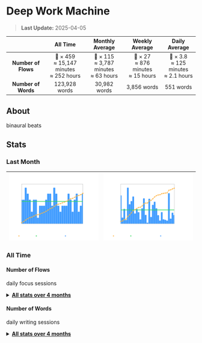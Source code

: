 # Deep Work Machine

> **Last Update:** 2025-04-05  

<div align="center">

|         | All Time | Monthly Average | Weekly Average | Daily Average |
| :---: | :---: | :---: | :---: | :---: |
| **Number of Flows** | 🍅 × 459<br>≈ 15,147 minutes<br>≈ 252 hours | 🍅 × 115<br>≈ 3,787 minutes<br>≈ 63 hours | 🍅 × 27<br>≈ 876 minutes<br>≈ 15 hours | 🍅 × 3.8<br>≈ 125 minutes<br>≈ 2.1 hours |
| **Number of Words** | 123,928 words | 30,982 words | 3,856 words | 551 words |

</div>

## About

binaural beats

## Stats

### Last Month

| ![](Number%20of%20Flows/2025/03-March/92ad874215012f30a721e7ac651a2831.png) | ![](Number%20of%20Words/2025/03-March/8ba86f8295cd2f41302fe0ccca5ecb5c.png) |
| :-: | :-: |

### All Time

#### Number of Flows

daily focus sessions

<details>

<summary>
   <strong>
	  <a href="./Number of Flows">All stats over 4 months</a>
   </strong>
</summary>

* <details>
	<summary>
	  <strong>
		<a href="./Number%20of%20Flows/2025">2025</a>
	  </strong>
	</summary>

	* <details>
	   <summary>
	   <a href="./Number%20of%20Flows/2025/02-February">02-February</a>
	   </summary>
	   <a href="./Number%20of%20Flows/2025/02-February/number-of-flows_2025-02.png">
	   <kbd>
	   <img src="./Number%20of%20Flows/2025/02-February/number-of-flows_2025-02.png" width="400" title="🖱️ Click me to view an interactive chart!"/>
	   </kbd>
	   </a>
	   </details>

	* <details>
	   <summary>
	   <a href="./Number%20of%20Flows/2025/03-March">03-March</a>
	   </summary>
	   <a href="./Number%20of%20Flows/2025/03-March/number-of-flows_2025-03.png">
	   <kbd>
	   <img src="./Number%20of%20Flows/2025/03-March/number-of-flows_2025-03.png" width="400" title="🖱️ Click me to view an interactive chart!"/>
	   </kbd>
	   </a>
	   </details>

	* <details>
	   <summary>
	   <a href="./Number%20of%20Flows/2025/01-January">01-January</a>
	   </summary>
	   <a href="./Number%20of%20Flows/2025/01-January/number-of-flows_2025-01.png">
	   <kbd>
	   <img src="./Number%20of%20Flows/2025/01-January/number-of-flows_2025-01.png" width="400" title="🖱️ Click me to view an interactive chart!"/>
	   </kbd>
	   </a>
	   </details>
  </details>

* <details>
	<summary>
	  <strong>
		<a href="./Number%20of%20Flows/2024">2024</a>
	  </strong>
	</summary>

	* <details>
	   <summary>
	   <a href="./Number%20of%20Flows/2024/12-December">12-December</a>
	   </summary>
	   <a href="./Number%20of%20Flows/2024/12-December/number-of-flows_2024-12.png">
	   <kbd>
	   <img src="./Number%20of%20Flows/2024/12-December/number-of-flows_2024-12.png" width="400" title="🖱️ Click me to view an interactive chart!"/>
	   </kbd>
	   </a>
	   </details>

  </details>

</details>

#### Number of Words

daily writing sessions

<details>

<summary>
   <strong>
	  <a href="./Number of Words">All stats over 4 months</a>
   </strong>
</summary>

* <details>
	<summary>
	  <strong>
		<a href="./Number%20of%20Words/2025">2025</a>
	  </strong>
	</summary>

	* <details>
	   <summary>
	   <a href="./Number%20of%20Words/2025/02-February">02-February</a>
	   </summary>
	   <a href="./Number%20of%20Words/2025/02-February/number-of-words_2025-02.png">
	   <kbd>
	   <img src="./Number%20of%20Words/2025/02-February/number-of-words_2025-02.png" width="400" title="🖱️ Click me to view an interactive chart!"/>
	   </kbd>
	   </a>
	   </details>

	* <details>
	   <summary>
	   <a href="./Number%20of%20Words/2025/03-March">03-March</a>
	   </summary>
	   <a href="./Number%20of%20Words/2025/03-March/number-of-words_2025-03.png">
	   <kbd>
	   <img src="./Number%20of%20Words/2025/03-March/number-of-words_2025-03.png" width="400" title="🖱️ Click me to view an interactive chart!"/>
	   </kbd>
	   </a>
	   </details>

	* <details>
	   <summary>
	   <a href="./Number%20of%20Words/2025/01-January">01-January</a>
	   </summary>
	   <a href="./Number%20of%20Words/2025/01-January/number-of-words_2025-01.png">
	   <kbd>
	   <img src="./Number%20of%20Words/2025/01-January/number-of-words_2025-01.png" width="400" title="🖱️ Click me to view an interactive chart!"/>
	   </kbd>
	   </a>
	   </details>
  </details>

* <details>
	<summary>
	  <strong>
		<a href="./Number%20of%20Words/2024">2024</a>
	  </strong>
	</summary>

	* <details>
	   <summary>
	   <a href="./Number%20of%20Words/2024/12-December">12-December</a>
	   </summary>
	   <a href="./Number%20of%20Words/2024/12-December/number-of-words_2024-12.png">
	   <kbd>
	   <img src="./Number%20of%20Words/2024/12-December/number-of-words_2024-12.png" width="400" title="🖱️ Click me to view an interactive chart!"/>
	   </kbd>
	   </a>
	   </details>

  </details>

</details>
